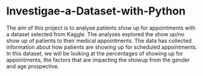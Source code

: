 # Investigae-a-Dataset-with-Python
The aim of this project is to analyse patients show up for appointments with a dataset selected from Kaggle. The analyses explored the show up/no show up of patients to their medical appointments. The data has collected information about how patients are showing up for scheduled appointments.  In this dataset, we will be looking at the percentages of showing up for appointments, the factors that are impacting the showup from the gender and age prospective.
